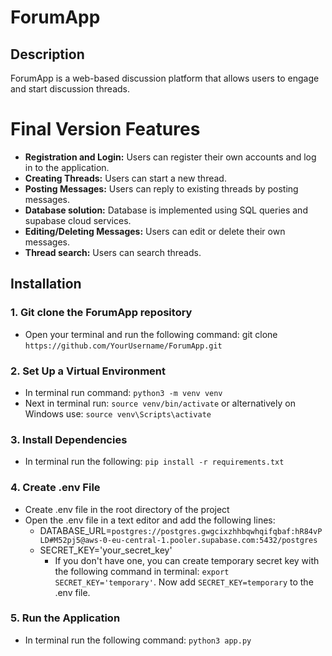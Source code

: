 # ForumApp

## Description
ForumApp is a web-based discussion platform that allows users to engage and start discussion threads.

# Final Version Features
- **Registration and Login:** Users can register their own accounts and log in to the application.
- **Creating Threads:** Users can start a new thread.
- **Posting Messages:** Users can reply to existing threads by posting messages.
- **Database solution:** Database is implemented using SQL queries and supabase cloud services.
- **Editing/Deleting Messages:** Users can edit or delete their own messages.
- **Thread search:** Users can search threads.

## Installation
### 1. Git clone the ForumApp repository
- Open your terminal and run the following command: git clone `https://github.com/YourUsername/ForumApp.git`
### 2. Set Up a Virtual Environment
- In terminal run command: `python3 -m venv venv`
- Next in terminal run: `source venv/bin/activate` or alternatively on Windows use: `source venv\Scripts\activate`
### 3. Install Dependencies
- In terminal run the following: `pip install -r requirements.txt`
### 4. Create .env File
- Create .env file in the root directory of the project 
- Open the .env file in a text editor and add the following lines:
  - DATABASE_URL=`postgres://postgres.gwgcixzhhbqwhqifqbaf:hR84vPLD#M52pj5@aws-0-eu-central-1.pooler.supabase.com:5432/postgres`
  - SECRET_KEY='your_secret_key'
    - If you don't have one, you can create temporary secret key with the following command in terminal: `export SECRET_KEY='temporary'`. Now add `SECRET_KEY=temporary` to the .env file.
### 5. Run the Application
- In terminal run the following command: `python3 app.py`
